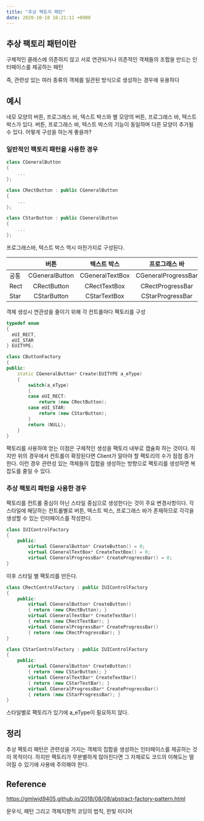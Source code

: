 ```yaml
---
title: "추상 팩토리 패턴"
date: 2020-10-18 16:21:11 +0900
---
```


## 추상 팩토리 패턴이란

구체적인 클래스에 의존하지 않고 서로 연관되거나 의존적인 객체들의 조합을 만드는 인터페이스를 제공하는 패턴

즉, 관련성 있는 여러 종류의 객체를 일관된 방식으로 생성하는 경우에 유용하다

## 예시

네모 모양의 버튼, 프로그래스 바, 텍스트 박스와 별 모양의 버튼, 프로그래스 바, 텍스트 박스가 있다. 버튼, 프로그래스 바, 텍스트 박스의 기능이 동일하며 다른 모양이 추가될 수 있다. 어떻게 구성을 하는게 좋을까?

### 일반적인 팩토리 패턴을 사용한 경우

```cpp
class CGeneralButton
{
    ...
};

class CRectButton : public CGeneralButton
{
    ...
};

class CStarButton : public CGeneralButton
{
    ...
};
```

프로그래스바, 텍스트 박스 역시 마찬가지로 구성된다.

|  | 버튼 | 텍스트 박스 | 프로그래스 바 |
|--|:--:|:--:|:--:|
| 공통 | CGeneralButton | CGeneralTextBox | CGeneralProgressBar |
| Rect | CRectButton | CRectTextBox | CRectProgressBar |
| Star | CStarButton | CStarTextBox | CStarProgressBar |

객체 생성시 연관성을 줄이기 위해 각 컨트롤마다 팩토리를 구성

```c++
typedef enum
{
  eUI_RECT,
  eUI_STAR
} EUITYPE;

class CButtonFactory
{
public:
    static CGeneralButton* Create(EUITYPE a_eType)
    {
        switch(a_eType)
        {
        case eUI_RECT:
            return (new CRectButton);
        case eUI_STAR:
            return (new CStarButton);
        }
        return (NULL);
    }
}
```

팩토리를 사용하여 얻는 이점은 구체적인 생성을 팩토리 내부로 캡슐화 하는 것이다. 하지만 위의 경우에서 컨트롤이 확장된다면 Client가 알아야 할 팩토리의 수가 점점 증가한다. 이런 경우 관련성 있는 객체들의 집합을 생성하는 방향으로 팩토리를 생성하면 복잡도를 줄일 수 있다.

### 추상 팩토리 패턴을 사용한 경우

팩토리를 컨트롤 중심이 아닌 스타일 중심으로 생성한다는 것이 주요 변경사항이다. 각 스타일에 해당하는 컨트롤별로 버튼, 텍스트 박스, 프로그래스 바가 존재하므로 각각을 생성할 수 있는 인터페이스를 작성한다.

```cpp
class IUIControlFactory
{
    public:
        virtual CGeneralButton* CreateButton() = 0;
        virtual CGeneralTextBox* CreateTextBox() = 0;
        virtual CGeneralProgressBar* CreateProgressBar() = 0;
}
```

이후 스타일 별 팩토리를 만든다.

```cpp
class CRectControlFactory : public IUIControlFactory
{
    public:
        virtual CGeneralButton* CreateButton()
        { return (new CRectButton); }
        virtual CGeneralTextBar* CreateTextBar()
        { return (new CRectTextBar); }
        virtual CGeneralProgressBar* CreateProgressBar()
        { return (new CRectProgressBar); }
}

class CStarControlFactory : public IUIControlFactory
{
    public:
        virtual CGeneralButton* CreateButton()
        { return (new CStarButton); }
        virtual CGeneralTextBar* CreateTextBar()
        { return (new CStarTextBar); }
        virtual CGeneralProgressBar* CreateProgressBar()
        { return (new CStarProgressBar); }
}
```

스타일별로 팩토리가 있기에 a_eType이 필요하지 않다.

## 정리

추상 팩토리 패턴은 관련성을 가지는 객체의 집합을 생성하는 인터페이스를 제공하는 것이 목적이다. 하지만 팩토리가 무분별하게 많아진다면 그 자체로도 코드의 이해도는 떨어질 수 있기에 사용에 주의해야 한다.

## Reference

<https://gmlwjd9405.github.io/2018/08/08/abstract-factory-pattern.html>

문우식, 패턴 그리고 객체지향적 코딩의 법칙, 한빛 미디어